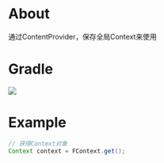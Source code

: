 # About
通过ContentProvider，保存全局Context来使用

# Gradle
[![](https://jitpack.io/v/zj565061763/context.svg)](https://jitpack.io/#zj565061763/context)

# Example
```java
// 获得Context对象
Context context = FContext.get();
```